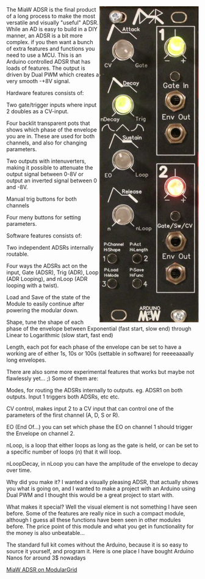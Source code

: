 <img align="right" src="ADSR_FP.jpg">
The MiaW ADSR is the final product of a long process to make the most versatile and visually "useful" ADSR. While an AD is easy to build in a DIY manner, an ADSR is a bit more complex. if you then want a bunch of extra features and functions you need to use a MCU. This is an Arduino controlled ADSR that has loads of features. The output is driven by Dual PWM which creates a very smooth -+8V signal.

Hardware features consists of:

Two gate/trigger inputs where input 2 doubles as a CV-input.

Four backlit transparent pots that shows which phase of the envelope you are in. These are used for both channels, and also for changing parameters.

Two outputs with intenuverters, making it possible to attenuate the output signal between 0-8V or output an inverted signal between 0 and -8V.

Manual trig buttons for both channels

Four meny buttons for setting parameters.

Software features consists of:

Two independent ADSRs internally routable.

Four ways the ADSRs act on the input, Gate (ADSR), Trig (ADR), Loop (ADR Looping), and nLoop (ADR looping with a twist).

Load and Save of the state of the Module to easily continue after powering the modular down.

Shape, tune the shape of each phase of the envelope between Exponential (fast start, slow end) through Linear to Logarithmic (slow start, fast end)

Length, each pot for each phase of the envelope can be set to have a working are of either 1s, 10s or 100s (settable in software) for reeeeaaaally long envelopes.

There are also some more experimental features that works but maybe not flawlessly yet... ;) Some of them are:

Modes, for routing the ADSRs internally to outputs. eg. ADSR1 on both outputs. Input 1 triggers both ADSRs, etc etc.

CV control, makes input 2 to a CV input that can control one of the parameters of the first channel (A, D, S or R).

EO (End Of...) you can set which phase the EO on channel 1 should trigger the Envelope on channel 2.

nLoop, is a loop that either loops as long as the gate is held, or can be set to a specific number of loops (n) that it will loop.

nLoopDecay, in nLoop you can have the amplitude of the envelope to decay over time.

Why did you make it?
I wanted a visually pleasing ADSR, that actually shows you what is going on, and I wanted to make a project with an Arduino using Dual PWM and I thought this would be a great project to start with.

What makes it special?
Well the visual element is not something I have seen before. Some of the features are really nice in such a compact module, although I guess all these functions have been seen in other modules before. The price point of this module and what you get in functionality for the money is also unbeatable...

The standard full kit comes without the Arduino, because it is so easy to source it yourself, and program it. Here is one place I have bought Arduino Nanos for around 3$ nowadays

[MiaW ADSR on ModularGrid](https://modulargrid.com/e/miaw-adsr)
